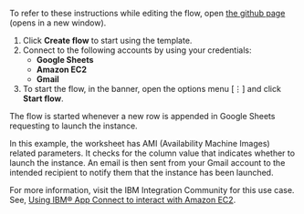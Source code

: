 To refer to these instructions while editing the flow, open [the github page](https://github.com/ot4i/app-connect-templates/tree/master/resources/markdown/?_instructions.md) (opens in a new window).

1. Click **Create flow** to start using the template.
2. Connect to the following accounts by using your credentials:
   - **Google Sheets** 
   - **Amazon EC2**
   - **Gmail**
3. To start the flow, in the banner, open the options menu [⋮] and click **Start flow**.

The flow is started whenever a new row is appended in Google Sheets requesting to launch the instance.

In this example, the worksheet has AMI (Availability Machine Images) related parameters. It checks for the column value that indicates whether to launch the instance. An email is then sent from your Gmail account to the intended recipient to notify them that the instance has been launched.

For more information, visit the IBM Integration Community for this use case. See, [Using IBM® App Connect to interact with Amazon EC2](https://community.ibm.com/community/user/integration/blogs/shamini-arumugam1/2022/10/07/using-ibm-app-connect-to-interact-with-amazon-ec2).

